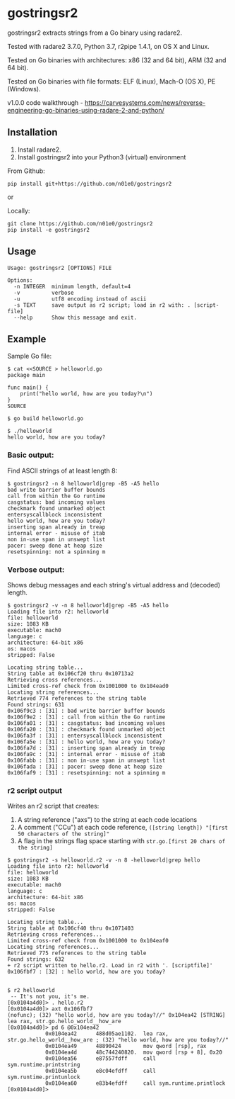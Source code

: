 # gostringsr2

gostringsr2 extracts strings from a Go binary using radare2.

Tested with radare2 3.7.0, Python 3.7, r2pipe 1.4.1, on OS X and Linux.

Tested on Go binaries with architectures: x86 (32 and 64 bit), ARM (32 and 64 bit).

Tested on Go binaries with file formats: ELF (Linux), Mach-O (OS X), PE (Windows).

v1.0.0 code walkthrough - https://carvesystems.com/news/reverse-engineering-go-binaries-using-radare-2-and-python/

## Installation

1. Install radare2.
1. Install gostringsr2 into your Python3 (virtual) environment

From Github:

```
pip install git+https://github.com/n01e0/gostringsr2
```

or

Locally:

```
git clone https://github.com/n01e0/gostringsr2
pip install -e gostringsr2
```

## Usage

```
Usage: gostringsr2 [OPTIONS] FILE

Options:
  -n INTEGER  minimum length, default=4
  -v          verbose
  -u          utf8 encoding instead of ascii
  -s TEXT     save output as r2 script; load in r2 with: . [script-file]
  --help      Show this message and exit.
```

## Example

Sample Go file:

```
$ cat <<SOURCE > helloworld.go
package main

func main() {
    print("hello world, how are you today?\n")
}
SOURCE

$ go build helloworld.go

$ ./helloworld
hello world, how are you today?
```

### Basic output:

Find ASCII strings of at least length 8:

```
$ gostringsr2 -n 8 helloworld|grep -B5 -A5 hello
bad write barrier buffer bounds
call from within the Go runtime
casgstatus: bad incoming values
checkmark found unmarked object
entersyscallblock inconsistent 
hello world, how are you today?
inserting span already in treap
internal error - misuse of itab
non in-use span in unswept list
pacer: sweep done at heap size 
resetspinning: not a spinning m
```

### Verbose output:

Shows debug messages and each string's virtual address and (decoded) length.

```
$ gostringsr2 -v -n 8 helloworld|grep -B5 -A5 hello
Loading file into r2: helloworld
file: helloworld
size: 1083 KB
executable: mach0
language: c
architecture: 64-bit x86
os: macos
stripped: False

Locating string table...
String table at 0x106cf20 thru 0x10713a2
Retrieving cross references...
Limited cross-ref check from 0x1001000 to 0x104ead0
Locating string references...
Retrieved 774 references to the string table
Found strings: 631
0x106f9c3 : [31] : bad write barrier buffer bounds
0x106f9e2 : [31] : call from within the Go runtime
0x106fa01 : [31] : casgstatus: bad incoming values
0x106fa20 : [31] : checkmark found unmarked object
0x106fa3f : [31] : entersyscallblock inconsistent 
0x106fa5e : [31] : hello world, how are you today?
0x106fa7d : [31] : inserting span already in treap
0x106fa9c : [31] : internal error - misuse of itab
0x106fabb : [31] : non in-use span in unswept list
0x106fada : [31] : pacer: sweep done at heap size 
0x106faf9 : [31] : resetspinning: not a spinning m
```


### r2 script output

Writes an r2 script that creates:

1. A string reference ("axs") to the string at each code locations
1. A comment ("CCu") at each code reference, `([string length]) "[first 50 characters of the string]"`
1. A flag in the strings flag space starting with `str.go.[first 20 chars of the string]`

```
$ gostringsr2 -s helloworld.r2 -v -n 8 -helloworld|grep hello
Loading file into r2: helloworld
file: helloworld
size: 1083 KB
executable: mach0
language: c
architecture: 64-bit x86
os: macos
stripped: False

Locating string table...
String table at 0x106cf40 thru 0x1071403
Retrieving cross references...
Limited cross-ref check from 0x1001000 to 0x104eaf0
Locating string references...
Retrieved 775 references to the string table
Found strings: 632
+ r2 script written to hello.r2. Load in r2 with '. [scriptfile]'
0x106fbf7 : [32] : hello world, how are you today?


$ r2 helloworld
 -- It's not you, it's me.
[0x0104a4d0]> . hello.r2
[0x0104a4d0]> axt 0x106fbf7
(nofunc); (32) "hello world, how are you today?//" 0x104ea42 [STRING] lea rax, str.go.hello_world__how_are
[0x0104a4d0]> pd 6 @0x104ea42
            0x0104ea42      488d05ae1102.  lea rax, str.go.hello_world__how_are ; (32) "hello world, how are you today?//"
            0x0104ea49      48890424       mov qword [rsp], rax
            0x0104ea4d      48c744240820.  mov qword [rsp + 8], 0x20
            0x0104ea56      e87557fdff     call sym.runtime.printstring
            0x0104ea5b      e8c04efdff     call sym.runtime.printunlock
            0x0104ea60      e83b4efdff     call sym.runtime.printlock
[0x0104a4d0]>
```
